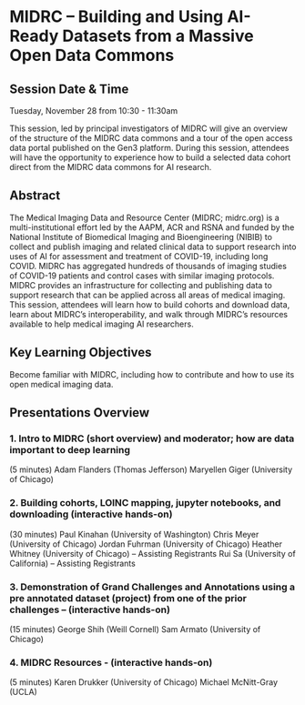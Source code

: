 # MIDRC – Building and Using AI-Ready Datasets from a Massive Open Data Commons 

## Session Date & Time
Tuesday, November 28 from 10:30 - 11:30am

This session, led by principal investigators of MIDRC will give an overview of the structure of the MIDRC data commons and a tour of the open access data portal published on the Gen3 platform. During this session, attendees will have the opportunity to experience how to build a selected data cohort direct from the MIDRC data commons for AI research.

## Abstract
The Medical Imaging Data and Resource Center (MIDRC; midrc.org) is a multi-institutional effort led by the AAPM, ACR and RSNA and funded by the National Institute of Biomedical Imaging and Bioengineering (NIBIB) to collect and publish imaging and related clinical data to support research into uses of AI for assessment and treatment of COVID-19, including long COVID. MIDRC has aggregated hundreds of thousands of imaging studies of COVID-19 patients and control cases with similar imaging protocols. MIDRC provides an infrastructure for collecting and publishing data to support research that can be applied across all areas of medical imaging. This session, attendees will learn how to build cohorts and download data, learn about MIDRC’s interoperability, and walk through MIDRC’s resources available to help medical imaging AI researchers.
 
## Key Learning Objectives
Become familiar with MIDRC, including how to contribute and how to use its open medical imaging data.

## Presentations Overview

### 1. Intro to MIDRC (short overview) and moderator; how are data important to deep learning 
(5 minutes)
Adam Flanders (Thomas Jefferson)
Maryellen Giger (University of Chicago)

### 2. Building cohorts, LOINC mapping, jupyter notebooks, and downloading (interactive hands-on)
(30 minutes)
Paul Kinahan (University of Washington)
Chris Meyer (University of Chicago)
Jordan Fuhrman (University of Chicago)
Heather Whitney (University of Chicago) – Assisting Registrants 
Rui Sa (University of California) – Assisting Registrants 
 
### 3. Demonstration of Grand Challenges and Annotations using a pre annotated dataset (project) from one of the prior challenges – (interactive hands-on)
(15 minutes)
George Shih (Weill Cornell)
Sam Armato (University of Chicago)
 
### 4. MIDRC Resources - (interactive hands-on)
(5 minutes)
Karen Drukker (University of Chicago)
Michael McNitt-Gray (UCLA)           
 
